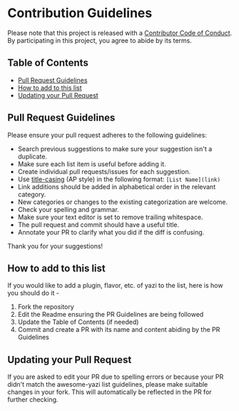 # Contribution Guidelines

Please note that this project is released with a [Contributor Code of Conduct](CODE-OF-CONDUCT.md). By participating in this project, you agree to abide by its terms.

## Table of Contents

- [Pull Request Guidelines](#pull-request-guidelines)
- [How to add to this list](#how-to-add-to-this-list)
- [Updating your Pull Request](#updating-your-pull-request)

## Pull Request Guidelines

Please ensure your pull request adheres to the following guidelines:

- Search previous suggestions to make sure your suggestion isn't a duplicate.
- Make sure each list item is useful before adding it.
- Create individual pull requests/issues for each suggestion.
- Use [title-casing](http://titlecapitalization.com) (AP style) in the following format: `[List Name](link)`
- Link additions should be added in alphabetical order in the relevant category.
- New categories or changes to the existing categorization are welcome.
- Check your spelling and grammar.
- Make sure your text editor is set to remove trailing whitespace.
- The pull request and commit should have a useful title.
- Annotate your PR to clarify what you did if the diff is confusing.

Thank you for your suggestions!

## How to add to this list

If you would like to add a plugin, flavor, etc. of yazi to the list, here is how you should do it -

1. Fork the repository
2. Edit the Readme ensuring the PR Guidelines are being followed
3. Update the Table of Contents (if needed)
4. Commit and create a PR with its name and content abiding by the PR Guidelines

## Updating your Pull Request

If you are asked to edit your PR due to spelling errors or because your PR didn't match the awesome-yazi list guidelines, please make suitable changes in your fork.
This will automatically be reflected in the PR for further checking.
